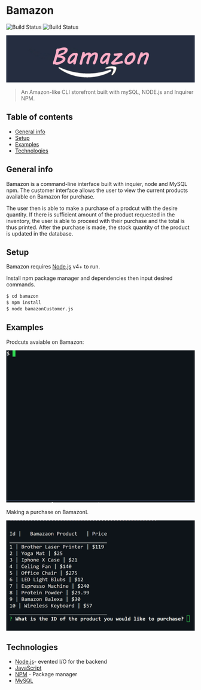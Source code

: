 # Bamazon

![Build Status](https://img.shields.io/badge/build-passing-brightgreen.svg)
![Build Status](https://img.shields.io/badge/npm%20package-4.2.0-brightgreen.svg)

![bamazon](Images/logon.jpg)
> An Amazon-like CLI storefront built with mySQL, NODE.js and Inquirer NPM.

## Table of contents

* [General info](#general-info)
* [Setup](#setup)
* [Examples](#examples)
* [Technologies](#technologies)

## General info

Bamazon is a command-line interface built with inquier, node and MySQL npm. The customer interface allows the user to view the current products available on Bamazon for purchase.

The user then is able to make a purchase of a prodcut with the desire quantity. If there is sufficient amount of the product requested in the inventory, the user is able to proceed with their purchase and the total is thus printed. After the purchase is made, the stock quantity of the product is updated in the database.

## Setup

Bamazon requires [Node.js](https://nodejs.org/) v4+ to run.

Install npm package manager and dependencies then input desired commands.

```sh
$ cd bamazon
$ npm install
$ node bamazonCustomer.js
```

## Examples

Prodcuts avaiable on Bamazon:

![Example screenshot](Images/products.gif)

Making a purchase on BamazonL

![Example screenshot](Images/purchase.gif)

## Technologies

* [Node.js](https://nodejs.org/)- evented I/O for the backend
* [JavaScript](https://www.javascript.com/)
* [NPM](https://www.npmjs.com/) - Package manager
* [MySQL](https://www.mysql.com/) 
